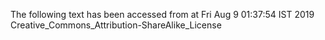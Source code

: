 The following text has been accessed from at Fri Aug 9 01:37:54 IST 2019
Creative_Commons_Attribution-ShareAlike_License

